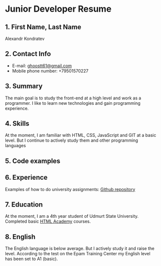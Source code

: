# Junior Developer Resume
## 1. First Name, Last Name
Alexandr Kondratev
## 2. Contact Info
* E-mail: ghoostt61@gmail.com
* Mobile phone number: +79501570227
## 3. Summary
The main goal is to study the front-end at a high level and work as a programmer.
I like to learn new technologies and gain programming experience.
## 4. Skills
At the moment, I am familiar with HTML, CSS, JavaScript and GIT at a basic level.
But I continue to actively study them and other programming languages
## 5. Code examples

## 6. Experience
Examples of how to do university assignments: [Github repository](https://github.com/Olexan7/study/branches)
## 7. Education
At the moment, I am a 4th year student of Udmurt State University.
Completed basic [HTML Academy](https://htmlacademy.ru/profile/id1361979) courses.
## 8. English
The English language is below average. But I actively study it and raise the level.
According to the test on the Epam Training Center my English level has been set to A1 (basic).